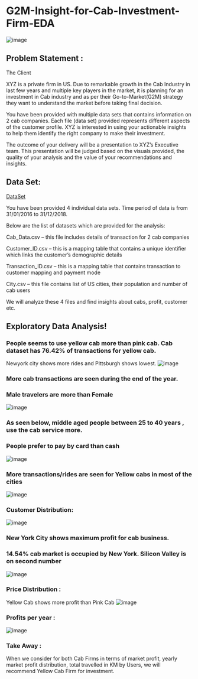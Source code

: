 # G2M-Insight-for-Cab-Investment-Firm-EDA
![image](https://user-images.githubusercontent.com/96436449/195415692-694f60f9-912e-4f2d-866c-0ec8d8d7c5e6.png)


## Problem Statement :
The Client

XYZ is a private firm in US. Due to remarkable growth in the Cab Industry in last few years and multiple key players in the market, it is planning for an investment in Cab industry and as per their Go-to-Market(G2M) strategy they want to understand the market before taking final decision.

You have been provided with multiple data sets that contains information on 2 cab companies. Each file (data set) provided represents different aspects of the customer profile. XYZ is interested in using your actionable insights to help them identify the right company to make their investment.

The outcome of your delivery will be a presentation to XYZ’s Executive team. This presentation will be judged based on the visuals provided, the quality of your analysis and the value of your recommendations and insights. 

## Data Set:

[DataSet](https://github.com/DataGlacier/DataSets)

You have been provided 4 individual data sets. Time period of data is from 31/01/2016 to 31/12/2018.

Below are the list of datasets which are provided for the analysis:

Cab_Data.csv – this file includes details of transaction for 2 cab companies

Customer_ID.csv – this is a mapping table that contains a unique identifier which links the customer’s demographic details

Transaction_ID.csv – this is a mapping table that contains transaction to customer mapping and payment mode

City.csv – this file contains list of US cities, their population and number of cab users

We will analyze these 4 files and find insights about cabs, profit, customer etc.

## Exploratory Data Analysis! 

### People seems to use yellow cab more than pink cab. Cab dataset has 76.42% of transactions for yellow cab.
Newyork city shows more rides and Pittsburgh shows lowest. 
![image](https://user-images.githubusercontent.com/96436449/195414738-019f057b-4997-414f-9dbd-7745751f51b3.png)

### More cab transactions are seen during the end of the year.
### Male travelers are more than Female
![image](https://user-images.githubusercontent.com/96436449/195414837-ca0ea5e0-adb6-49a9-8543-5af463353cc3.png)


### As seen below, middle aged people between 25 to 40 years , use the cab service more.
### People prefer to pay by card than cash
![image](https://user-images.githubusercontent.com/96436449/195414974-31186298-c574-4b12-9cff-0e123088d1b8.png)

### More transactions/rides are seen for Yellow cabs in most of the cities
![image](https://user-images.githubusercontent.com/96436449/195415027-25a2a383-4a78-4be9-9602-a3ccaaf3dd80.png)

### Customer Distribution:
![image](https://user-images.githubusercontent.com/96436449/195415300-b8fb71bf-d83c-41f5-9fc0-9d200f58de9c.png)

### New York City shows maximum profit for cab business. 
### 14.54% cab market is occupied by New York. Silicon Valley is on second number
![image](https://user-images.githubusercontent.com/96436449/195413750-3c2d02d4-3c64-4153-bc3d-016e872a3b45.png)

### Price Distribution :
Yellow Cab shows more profit than Pink Cab
![image](https://user-images.githubusercontent.com/96436449/195413653-6b360d55-7353-45e8-8bdd-316686d74956.png)

### Profits per year :
![image](https://user-images.githubusercontent.com/96436449/195413834-d441fe38-36c9-45f0-a9db-c0c76dadaf5d.png)

### Take Away :
When we consider for both Cab Firms in terms of market profit, yearly market profit distribution, total travelled in KM by Users, we will recommend Yellow Cab Firm for investment.

